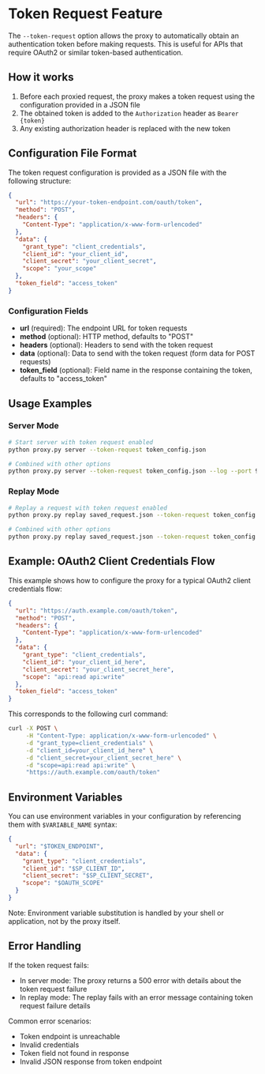 # Token Request Feature

The `--token-request` option allows the proxy to automatically obtain an authentication token before making requests. This is useful for APIs that require OAuth2 or similar token-based authentication.

## How it works

1. Before each proxied request, the proxy makes a token request using the configuration provided in a JSON file
2. The obtained token is added to the `Authorization` header as `Bearer {token}`
3. Any existing authorization header is replaced with the new token

## Configuration File Format

The token request configuration is provided as a JSON file with the following structure:

```json
{
  "url": "https://your-token-endpoint.com/oauth/token",
  "method": "POST",
  "headers": {
    "Content-Type": "application/x-www-form-urlencoded"
  },
  "data": {
    "grant_type": "client_credentials",
    "client_id": "your_client_id",
    "client_secret": "your_client_secret",
    "scope": "your_scope"
  },
  "token_field": "access_token"
}
```

### Configuration Fields

- **url** (required): The endpoint URL for token requests
- **method** (optional): HTTP method, defaults to "POST"
- **headers** (optional): Headers to send with the token request
- **data** (optional): Data to send with the token request (form data for POST requests)
- **token_field** (optional): Field name in the response containing the token, defaults to "access_token"

## Usage Examples

### Server Mode
```bash
# Start server with token request enabled
python proxy.py server --token-request token_config.json

# Combined with other options
python proxy.py server --token-request token_config.json --log --port 9000
```

### Replay Mode
```bash
# Replay a request with token request enabled
python proxy.py replay saved_request.json --token-request token_config.json

# Combined with other options
python proxy.py replay saved_request.json --token-request token_config.json --output json
```

## Example: OAuth2 Client Credentials Flow

This example shows how to configure the proxy for a typical OAuth2 client credentials flow:

```json
{
  "url": "https://auth.example.com/oauth/token",
  "method": "POST",
  "headers": {
    "Content-Type": "application/x-www-form-urlencoded"
  },
  "data": {
    "grant_type": "client_credentials",
    "client_id": "your_client_id_here",
    "client_secret": "your_client_secret_here",
    "scope": "api:read api:write"
  },
  "token_field": "access_token"
}
```

This corresponds to the following curl command:
```bash
curl -X POST \
     -H "Content-Type: application/x-www-form-urlencoded" \
     -d "grant_type=client_credentials" \
     -d "client_id=your_client_id_here" \
     -d "client_secret=your_client_secret_here" \
     -d "scope=api:read api:write" \
     "https://auth.example.com/oauth/token"
```

## Environment Variables

You can use environment variables in your configuration by referencing them with `$VARIABLE_NAME` syntax:

```json
{
  "url": "$TOKEN_ENDPOINT",
  "data": {
    "grant_type": "client_credentials",
    "client_id": "$SP_CLIENT_ID",
    "client_secret": "$SP_CLIENT_SECRET",
    "scope": "$OAUTH_SCOPE"
  }
}
```

Note: Environment variable substitution is handled by your shell or application, not by the proxy itself.

## Error Handling

If the token request fails:
- In server mode: The proxy returns a 500 error with details about the token request failure
- In replay mode: The replay fails with an error message containing token request failure details

Common error scenarios:
- Token endpoint is unreachable
- Invalid credentials
- Token field not found in response
- Invalid JSON response from token endpoint
